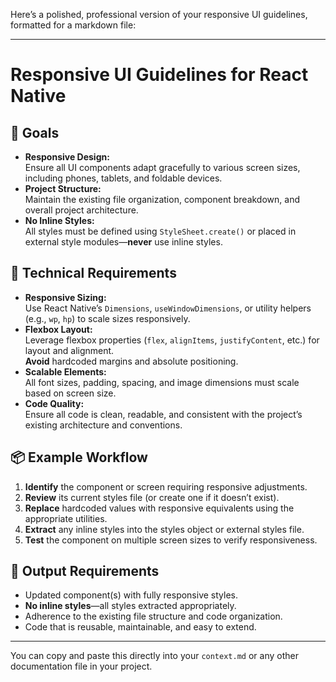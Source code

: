 Here’s a polished, professional version of your responsive UI guidelines, formatted for a markdown file:

---

# Responsive UI Guidelines for React Native

## 🎯 Goals

- **Responsive Design:**  
  Ensure all UI components adapt gracefully to various screen sizes, including phones, tablets, and foldable devices.
- **Project Structure:**  
  Maintain the existing file organization, component breakdown, and overall project architecture.
- **No Inline Styles:**  
  All styles must be defined using `StyleSheet.create()` or placed in external style modules—**never** use inline styles.

## 🔧 Technical Requirements

- **Responsive Sizing:**  
  Use React Native’s `Dimensions`, `useWindowDimensions`, or utility helpers (e.g., `wp`, `hp`) to scale sizes responsively.
- **Flexbox Layout:**  
  Leverage flexbox properties (`flex`, `alignItems`, `justifyContent`, etc.) for layout and alignment.  
  **Avoid** hardcoded margins and absolute positioning.
- **Scalable Elements:**  
  All font sizes, padding, spacing, and image dimensions must scale based on screen size.
- **Code Quality:**  
  Ensure all code is clean, readable, and consistent with the project’s existing architecture and conventions.

## 📦 Example Workflow

1. **Identify** the component or screen requiring responsive adjustments.
2. **Review** its current styles file (or create one if it doesn’t exist).
3. **Replace** hardcoded values with responsive equivalents using the appropriate utilities.
4. **Extract** any inline styles into the styles object or external styles file.
5. **Test** the component on multiple screen sizes to verify responsiveness.

## 📌 Output Requirements

- Updated component(s) with fully responsive styles.
- **No inline styles**—all styles extracted appropriately.
- Adherence to the existing file structure and code organization.
- Code that is reusable, maintainable, and easy to extend.

---

You can copy and paste this directly into your `context.md` or any other documentation file in your project.